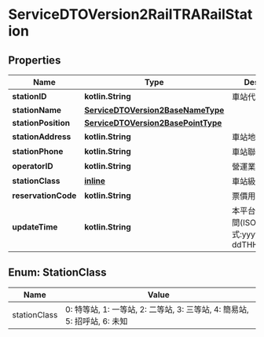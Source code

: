 
# ServiceDTOVersion2RailTRARailStation

## Properties
Name | Type | Description | Notes
------------ | ------------- | ------------- | -------------
**stationID** | **kotlin.String** | 車站代碼 | 
**stationName** | [**ServiceDTOVersion2BaseNameType**](ServiceDTOVersion2BaseNameType.md) |  | 
**stationPosition** | [**ServiceDTOVersion2BasePointType**](ServiceDTOVersion2BasePointType.md) |  | 
**stationAddress** | **kotlin.String** | 車站地址 | 
**stationPhone** | **kotlin.String** | 車站聯絡電話 |  [optional]
**operatorID** | **kotlin.String** | 營運業者代碼 | 
**stationClass** | [**inline**](#StationClassEnum) | 車站級別 | 
**reservationCode** | **kotlin.String** | 票價用站牌代碼 |  [optional]
**updateTime** | **kotlin.String** | 本平台資料更新時間(ISO8601格式:yyyy-MM-ddTHH:mm:sszzz) | 


<a name="StationClassEnum"></a>
## Enum: StationClass
Name | Value
---- | -----
stationClass | 0: 特等站, 1: 一等站, 2: 二等站, 3: 三等站, 4: 簡易站, 5: 招呼站, 6: 未知



